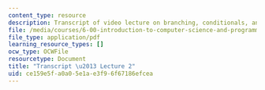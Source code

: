 ```yaml
---
content_type: resource
description: Transcript of video lecture on branching, conditionals, and iteration.
file: /media/courses/6-00-introduction-to-computer-science-and-programming-fall-2008/ce159e5fa0a05e1ae3f96f67186efcea_6-00F08-L02.pdf
file_type: application/pdf
learning_resource_types: []
ocw_type: OCWFile
resourcetype: Document
title: "Transcript \u2013 Lecture 2"
uid: ce159e5f-a0a0-5e1a-e3f9-6f67186efcea
---
```

